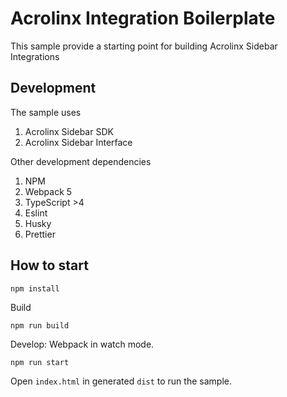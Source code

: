 # Acrolinx Integration Boilerplate

This sample provide a starting point for building Acrolinx Sidebar Integrations

## Development

The sample uses

1. Acrolinx Sidebar SDK
2. Acrolinx Sidebar Interface

Other development dependencies

1. NPM
2. Webpack 5
3. TypeScript >4
4. Eslint
5. Husky
6. Prettier

## How to start

`npm install`

Build

`npm run build`

Develop: Webpack in watch mode.

`npm run start`

Open `index.html` in generated `dist` to run the sample.